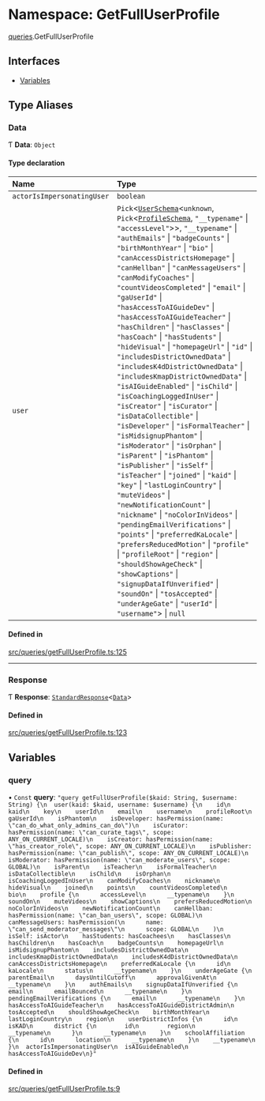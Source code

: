 # Namespace: GetFullUserProfile

[queries](api/modules/queries.md).GetFullUserProfile

## Interfaces

- [Variables](api/interfaces/queries.GetFullUserProfile.Variables.md)

## Type Aliases

### Data

Ƭ **Data**: `Object`

#### Type declaration

| Name | Type |
| :------ | :------ |
| `actorIsImpersonatingUser` | `boolean` |
| `user` | `Pick`\<[`UserSchema`](api/interfaces/UserSchema.md)\<`unknown`, `Pick`\<[`ProfileSchema`](api/interfaces/ProfileSchema.md), ``"__typename"`` \| ``"accessLevel"``\>\>, ``"__typename"`` \| ``"authEmails"`` \| ``"badgeCounts"`` \| ``"birthMonthYear"`` \| ``"bio"`` \| ``"canAccessDistrictsHomepage"`` \| ``"canHellban"`` \| ``"canMessageUsers"`` \| ``"canModifyCoaches"`` \| ``"countVideosCompleted"`` \| ``"email"`` \| ``"gaUserId"`` \| ``"hasAccessToAIGuideDev"`` \| ``"hasAccessToAIGuideTeacher"`` \| ``"hasChildren"`` \| ``"hasClasses"`` \| ``"hasCoach"`` \| ``"hasStudents"`` \| ``"hideVisual"`` \| ``"homepageUrl"`` \| ``"id"`` \| ``"includesDistrictOwnedData"`` \| ``"includesK4dDistrictOwnedData"`` \| ``"includesKmapDistrictOwnedData"`` \| ``"isAIGuideEnabled"`` \| ``"isChild"`` \| ``"isCoachingLoggedInUser"`` \| ``"isCreator"`` \| ``"isCurator"`` \| ``"isDataCollectible"`` \| ``"isDeveloper"`` \| ``"isFormalTeacher"`` \| ``"isMidsignupPhantom"`` \| ``"isModerator"`` \| ``"isOrphan"`` \| ``"isParent"`` \| ``"isPhantom"`` \| ``"isPublisher"`` \| ``"isSelf"`` \| ``"isTeacher"`` \| ``"joined"`` \| ``"kaid"`` \| ``"key"`` \| ``"lastLoginCountry"`` \| ``"muteVideos"`` \| ``"newNotificationCount"`` \| ``"nickname"`` \| ``"noColorInVideos"`` \| ``"pendingEmailVerifications"`` \| ``"points"`` \| ``"preferredKaLocale"`` \| ``"prefersReducedMotion"`` \| ``"profile"`` \| ``"profileRoot"`` \| ``"region"`` \| ``"shouldShowAgeCheck"`` \| ``"showCaptions"`` \| ``"signupDataIfUnverified"`` \| ``"soundOn"`` \| ``"tosAccepted"`` \| ``"underAgeGate"`` \| ``"userId"`` \| ``"username"``\> \| ``null`` |

#### Defined in

[src/queries/getFullUserProfile.ts:125](https://github.com/bhavjitChauhan/khan-api/blob/649b2610/src/queries/getFullUserProfile.ts#L125)

___

### Response

Ƭ **Response**: [`StandardResponse`](api/README.md#standardresponse)\<[`Data`](api/modules/queries.GetFullUserProfile.md#data)\>

#### Defined in

[src/queries/getFullUserProfile.ts:123](https://github.com/bhavjitChauhan/khan-api/blob/649b2610/src/queries/getFullUserProfile.ts#L123)

## Variables

### query

• `Const` **query**: ``"query getFullUserProfile($kaid: String, $username: String) {\n  user(kaid: $kaid, username: $username) {\n    id\n    kaid\n    key\n    userId\n    email\n    username\n    profileRoot\n    gaUserId\n    isPhantom\n    isDeveloper: hasPermission(name: \"can_do_what_only_admins_can_do\")\n    isCurator: hasPermission(name: \"can_curate_tags\", scope: ANY_ON_CURRENT_LOCALE)\n    isCreator: hasPermission(name: \"has_creator_role\", scope: ANY_ON_CURRENT_LOCALE)\n    isPublisher: hasPermission(name: \"can_publish\", scope: ANY_ON_CURRENT_LOCALE)\n    isModerator: hasPermission(name: \"can_moderate_users\", scope: GLOBAL)\n    isParent\n    isTeacher\n    isFormalTeacher\n    isDataCollectible\n    isChild\n    isOrphan\n    isCoachingLoggedInUser\n    canModifyCoaches\n    nickname\n    hideVisual\n    joined\n    points\n    countVideosCompleted\n    bio\n    profile {\n      accessLevel\n      __typename\n    }\n    soundOn\n    muteVideos\n    showCaptions\n    prefersReducedMotion\n    noColorInVideos\n    newNotificationCount\n    canHellban: hasPermission(name: \"can_ban_users\", scope: GLOBAL)\n    canMessageUsers: hasPermission(\n      name: \"can_send_moderator_messages\"\n      scope: GLOBAL\n    )\n    isSelf: isActor\n    hasStudents: hasCoachees\n    hasClasses\n    hasChildren\n    hasCoach\n    badgeCounts\n    homepageUrl\n    isMidsignupPhantom\n    includesDistrictOwnedData\n    includesKmapDistrictOwnedData\n    includesK4dDistrictOwnedData\n    canAccessDistrictsHomepage\n    preferredKaLocale {\n      id\n      kaLocale\n      status\n      __typename\n    }\n    underAgeGate {\n      parentEmail\n      daysUntilCutoff\n      approvalGivenAt\n      __typename\n    }\n    authEmails\n    signupDataIfUnverified {\n      email\n      emailBounced\n      __typename\n    }\n    pendingEmailVerifications {\n      email\n      __typename\n    }\n    hasAccessToAIGuideTeacher\n    hasAccessToAIGuideDistrictAdmin\n    tosAccepted\n    shouldShowAgeCheck\n    birthMonthYear\n    lastLoginCountry\n    region\n    userDistrictInfos {\n      id\n      isKAD\n      district {\n        id\n        region\n        __typename\n      }\n      __typename\n    }\n    schoolAffiliation {\n      id\n      location\n      __typename\n    }\n    __typename\n  }\n  actorIsImpersonatingUser\n  isAIGuideEnabled\n  hasAccessToAIGuideDev\n}"``

#### Defined in

[src/queries/getFullUserProfile.ts:9](https://github.com/bhavjitChauhan/khan-api/blob/649b2610/src/queries/getFullUserProfile.ts#L9)
